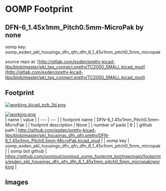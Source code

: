 # OOMP Footprint  
## DFN-6_1.45x1mm_Pitch0.5mm-MicroPak  by none  
  
oomp key: oomp_esden_pkl_housings_dfn_qfn_dfn_6_1_45x1mm_pitch0_5mm_micropak  
  
source repo at: [http://gitlab.com/esden/pretty-kicad-libs/blob/master/pkl_tag_connect.pretty/TC2050_SMALL.kicad_mod](http://gitlab.com/esden/pretty-kicad-libs/blob/master/pkl_tag_connect.pretty/TC2050_SMALL.kicad_mod)  
## Footprint  
  
[![working_kicad_pcb_3d.png](working_kicad_pcb_3d_600.png)](working_kicad_pcb_3d.png)  
  
[![working.png](working_600.png)](working.png)  
| name | value | 
| --- | --- | 
| footprint name | DFN-6_1.45x1mm_Pitch0.5mm-MicroPak | 
| footprint description | None | 
| number of pads | 6 | 
| github path | http://github.com/esden/pretty-kicad-libs/blob/master/pkl_housings_dfn_qfn.pretty/DFN-6_1.45x1mm_Pitch0.5mm-MicroPak.kicad_mod | 
| oomp key | oomp_esden_pkl_housings_dfn_qfn_dfn_6_1_45x1mm_pitch0_5mm_micropak | 
| oomp bot github | https://github.com/oomlout/oomlout_oomp_footprint_bot/tree/main/footprints/esden_pkl_housings_dfn_qfn_dfn_6_1_45x1mm_pitch0_5mm_micropak/working | 
## Images  
